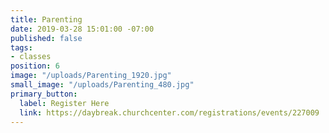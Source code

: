```yaml
---
title: Parenting
date: 2019-03-28 15:01:00 -07:00
published: false
tags:
- classes
position: 6
image: "/uploads/Parenting_1920.jpg"
small_image: "/uploads/Parenting_480.jpg"
primary_button:
  label: Register Here
  link: https://daybreak.churchcenter.com/registrations/events/227009
---
```


